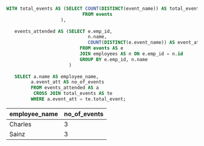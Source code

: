  ```sql

WITH total_events AS (SELECT COUNT(DISTINCT(event_name)) AS total_event
					         FROM events
					 ),
							
	events_attended AS (SELECT e.emp_id,
			                   n.name,
			                   COUNT(DISTINCT(e.event_name)) AS event_att
				            FROM events AS e
                            JOIN employees AS n ON e.emp_id = n.id
				            GROUP BY e.emp_id, n.name
					    )
				  
	SELECT a.name AS employee_name,
	      a.event_att AS no_of_events
		  FROM events_attended AS a
		   CROSS JOIN total_events AS te
		  WHERE a.event_att = te.total_event;
```

| employee_name | no_of_events |
|---------------|--------------|
| Charles |	3 |
| Sainz |	3 |
